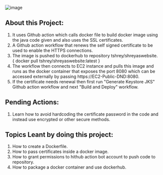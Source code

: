 ![image](https://github.com/user-attachments/assets/e2513d50-870e-4cce-adff-b20111cbf590)



## **About this Project:**
1. It uses Github action which calls docker file to build docker image using the java code given and also uses the SSL certificates.
2. A Github action workflow that renews the self signed certificate to be used to enable the HTTPS connections.
3. The image is pushed to dockerhub to repository tshrey/shreyaswebsite. { docker pull tshrey/shreyaswebsite:latest }
4. The workflow then connects to EC2 instance and pulls this image and runs as the docker container that exposes the port 8080 which can be accessed externally by passing https://EC2-Public-DND:8080.
5. If the certificate needs renewal then first run "Generate Keystore JKS" Github action workflow and next "Build and Deploy" workflow.

## **Pending Actions:**

1. Learn how to avoid hardcoding the certificate password in the code and instead use encrypted or other secure methods.

## **Topics Leant by doing this project:**
1. How to create a Dockerfile.
2. How to pass certificates inside a docker image.
3. How to grant permissions to hithub action bot account to push code to repository.
4. How to package a docker container and use dockerhub.
